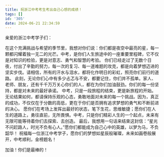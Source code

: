 ```yaml
---
title: 祝浙江中考考生考出自己心想的成绩！
tags: []
id: '305'
date: 2024-06-21 22:34:59
---
```


亲爱的浙江中考学子们：

在这个充满挑战与希望的季节里，我想对你们说：你们都是夜空中最亮的星，每一颗都闪耀着独一无二的光芒。中考，是你们人生旅途中的一座重要里程碑，它不仅是对知识的检验，更是对意志、勇气和智慧的考验。 你们已经走过了无数个日夜，付出了辛勤的努力，每一次的复习、每一道难题的攻克，都是向着梦想迈进的坚实步伐。请相信，所有的汗水与泪水，都将化作明日的彩虹，照亮你们前行的道路。 此刻，无论你们心中有多少忐忑与不安，都要记住，你们并不孤单。家人、老师、朋友，还有千千万万关心你们的人，都在为你们加油鼓劲。你们的每一份坚持，都是对未来的最好承诺。 中考，只是一段旅程的结束，更是新旅程的开始。无论结果如何，都请保持乐观的心态，勇敢地面对未来的每一个挑战。因为，真正的成功，不仅仅在于分数的高低，更在于你们是否拥有追求梦想的勇气和不断前进的决心。 愿你们在考场上发挥出最好的状态，笔下生花，思维敏捷；愿你们在人生的道路上，勇往直前，无所畏惧。中考，只是你们精彩人生的一个起点，未来有无限可能等待着你们去探索、去创造。 最后，我想用一句话来结束这封信：“星光不问赶路人，时光不负有心人。”愿你们都能成为自己心中的英雄，以梦为马，不负韶华！ 祝福每一位浙江中考学子，愿你们的梦想如星辰般璀璨，未来如画卷般展开，中考顺利，金榜题名！

加油！你们是最棒的！